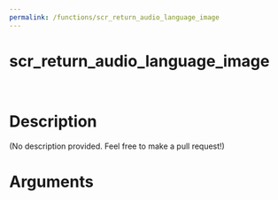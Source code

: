 ```yaml
---
permalink: /functions/scr_return_audio_language_image
---
```

# scr_return_audio_language_image  
&nbsp;  
# Description  
(No description provided. Feel free to make a pull request!) 
&nbsp;  
# Arguments


